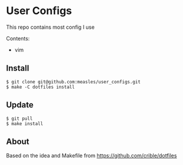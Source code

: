 # User Configs

This repo contains most config I use

Contents:
 - vim

## Install

```console
$ git clone git@github.com:measles/user_configs.git
$ make -C dotfiles install
```

## Update

```console
$ git pull
$ make install
```

## About

Based on the idea and Makefile from https://github.com/crible/dotfiles

